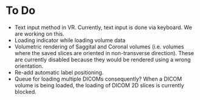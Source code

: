 
To Do
===========================================================================

- Text input method in VR. Currently, text input is done via keyboard. We are working on this.
- Loading indicator while loading volume data
- Volumetric rendering of Saggital and Coronal volumes (i.e. volumes where the saved slices are oriented in non-transverse direction). These are currently disabled because they would be rendered using a wrong orientation.
- Re-add automatic label positioning.
- Queue for loading multiple DICOMs consequently? When a DICOM volume is being loaded, the loading of DICOM 2D slices is currently blocked.
